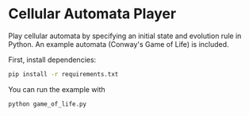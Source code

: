 # Cellular Automata Player

Play cellular automata by specifying an initial state and evolution rule in Python.
An example automata (Conway's Game of Life) is included.

First, install dependencies:

```bash
pip install -r requirements.txt
```

You can run the example with

```bash
python game_of_life.py
```
